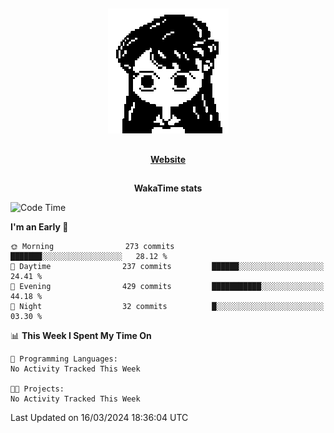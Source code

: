 ##

<p align="center">
  <img src="./person.gif" />
</p>

##

<div align="center">
  <p>
    <strong>
    <a href='https://domm.me'>Website</a>
    </strong>
  </p>
</div>

##

<div align="center">
  <p>
    <strong>
    WakaTime stats
    </strong>
  </p>
</div>

<!--START_SECTION:waka-->
![Code Time](http://img.shields.io/badge/Code%20Time-119%20hrs%2045%20mins-blue)

**I'm an Early 🐤** 

```text
🌞 Morning                273 commits         ███████░░░░░░░░░░░░░░░░░░   28.12 % 
🌆 Daytime                237 commits         ██████░░░░░░░░░░░░░░░░░░░   24.41 % 
🌃 Evening                429 commits         ███████████░░░░░░░░░░░░░░   44.18 % 
🌙 Night                  32 commits          █░░░░░░░░░░░░░░░░░░░░░░░░   03.30 % 
```


📊 **This Week I Spent My Time On** 

```text
💬 Programming Languages: 
No Activity Tracked This Week

🐱‍💻 Projects: 
No Activity Tracked This Week
```


 Last Updated on 16/03/2024 18:36:04 UTC
<!--END_SECTION:waka-->

